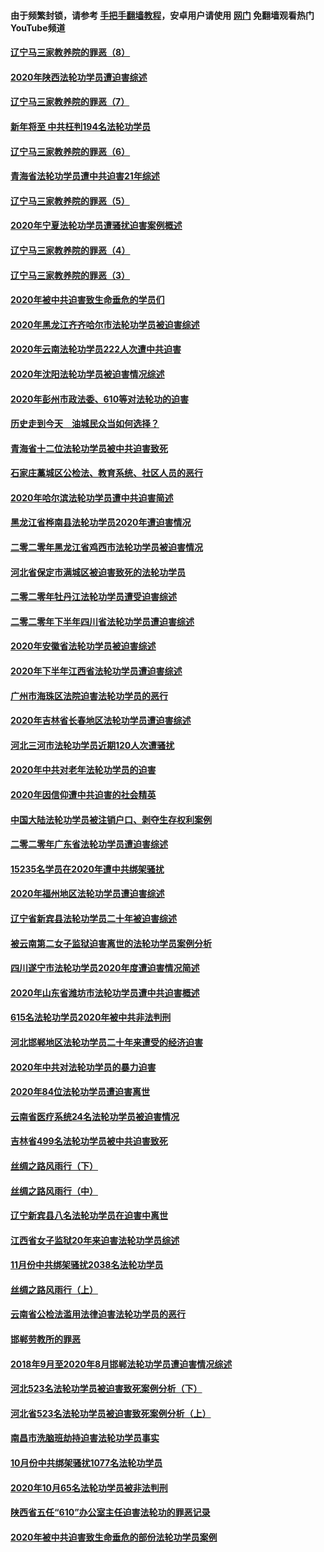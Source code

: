 #### 由于频繁封锁，请参考 [手把手翻墙教程](https://github.com/gfw-breaker/guides/wiki/)，安卓用户请使用 [网门](https://github.com/gfw-breaker/nogfw/blob/master/dl.md?t=02060500) 免翻墙观看热门YouTube频道 

#### [辽宁马三家教养院的罪恶（8）](../pages/328/419145.md?t=02060500) 

#### [2020年陕西法轮功学员遭迫害综述](../pages/328/419510.md?t=02060500) 

#### [辽宁马三家教养院的罪恶（7）](../pages/328/419144.md?t=02060500) 

#### [新年将至 中共枉判194名法轮功学员](../pages/328/419464.md?t=02060500) 

#### [辽宁马三家教养院的罪恶（6）](../pages/328/419143.md?t=02060500) 

#### [青海省法轮功学员遭中共迫害21年综述](../pages/328/419410.md?t=02060500) 

#### [辽宁马三家教养院的罪恶（5）](../pages/328/419142.md?t=02060500) 

#### [2020年宁夏法轮功学员遭骚扰迫害案例概述](../pages/328/419333.md?t=02060500) 

#### [辽宁马三家教养院的罪恶（4）](../pages/328/419141.md?t=02060500) 

#### [辽宁马三家教养院的罪恶（3）](../pages/328/419140.md?t=02060500) 

#### [2020年被中共迫害致生命垂危的学员们](../pages/328/419132.md?t=02060500) 

#### [2020年黑龙江齐齐哈尔市法轮功学员被迫害综述](../pages/328/419175.md?t=02060500) 

#### [2020年云南法轮功学员222人次遭中共迫害](../pages/328/419130.md?t=02060500) 

#### [2020年沈阳法轮功学员被迫害情况综述](../pages/328/419088.md?t=02060500) 

#### [2020年彭州市政法委、610等对法轮功的迫害](../pages/328/419092.md?t=02060500) 

#### [历史走到今天　油城民众当如何选择？](../pages/328/419084.md?t=02060500) 

#### [青海省十二位法轮功学员被中共迫害致死](../pages/328/419002.md?t=02060500) 

#### [石家庄藁城区公检法、教育系统、社区人员的恶行](../pages/328/419000.md?t=02060500) 

#### [2020年哈尔滨法轮功学员遭中共迫害简述](../pages/328/418966.md?t=02060500) 

#### [黑龙江省桦南县法轮功学员2020年遭迫害情况](../pages/328/418993.md?t=02060500) 

#### [二零二零年黑龙江省鸡西市法轮功学员被迫害情况](../pages/328/418957.md?t=02060500) 

#### [河北省保定市满城区被迫害致死的法轮功学员](../pages/328/418806.md?t=02060500) 

#### [二零二零年牡丹江法轮功学员遭受迫害综述](../pages/328/418822.md?t=02060500) 

#### [二零二零年下半年四川省法轮功学员遭迫害综述](../pages/328/418762.md?t=02060500) 

#### [2020年安徽省法轮功学员被迫害综述](../pages/328/418751.md?t=02060500) 

#### [2020年下半年江西省法轮功学员遭迫害综述](../pages/328/418732.md?t=02060500) 

#### [广州市海珠区法院迫害法轮功学员的恶行](../pages/328/418722.md?t=02060500) 

#### [2020年吉林省长春地区法轮功学员遭迫害综述](../pages/328/418422.md?t=02060500) 

#### [河北三河市法轮功学员近期120人次遭骚扰](../pages/328/418620.md?t=02060500) 

#### [2020年中共对老年法轮功学员的迫害](../pages/328/418627.md?t=02060500) 

#### [2020年因信仰遭中共迫害的社会精英](../pages/328/418601.md?t=02060500) 

#### [中国大陆法轮功学员被注销户口、剥夺生存权利案例](../pages/328/418575.md?t=02060500) 

#### [二零二零年广东省法轮功学员遭迫害综述](../pages/328/418452.md?t=02060500) 

#### [15235名学员在2020年遭中共绑架骚扰](../pages/328/418447.md?t=02060500) 

#### [2020年福州地区法轮功学员遭迫害综述](../pages/328/418352.md?t=02060500) 

#### [辽宁省新宾县法轮功学员二十年被迫害综述](../pages/328/418318.md?t=02060500) 

#### [被云南第二女子监狱迫害离世的法轮功学员案例分析](../pages/328/417986.md?t=02060500) 

#### [四川遂宁市法轮功学员2020年度遭迫害情况简述](../pages/328/418083.md?t=02060500) 

#### [2020年山东省潍坊市法轮功学员遭中共迫害概述](../pages/328/418128.md?t=02060500) 

#### [615名法轮功学员2020年被中共非法判刑](../pages/328/418123.md?t=02060500) 

#### [河北邯郸地区法轮功学员二十年来遭受的经济迫害](../pages/328/417554.md?t=02060500) 

#### [2020年中共对法轮功学员的暴力迫害](../pages/328/416854.md?t=02060500) 

#### [2020年84位法轮功学员遭迫害离世](../pages/328/416947.md?t=02060500) 

#### [云南省医疗系统24名法轮功学员被迫害情况](../pages/328/416978.md?t=02060500) 

#### [吉林省499名法轮功学员被中共迫害致死](../pages/328/416519.md?t=02060500) 

#### [丝绸之路风雨行（下）](../pages/328/416166.md?t=02060500) 

#### [丝绸之路风雨行（中）](../pages/328/416165.md?t=02060500) 

#### [辽宁新宾县八名法轮功学员在迫害中离世](../pages/328/416383.md?t=02060500) 

#### [江西省女子监狱20年来迫害法轮功学员综述](../pages/328/416327.md?t=02060500) 

#### [11月份中共绑架骚扰2038名法轮功学员](../pages/328/416210.md?t=02060500) 

#### [丝绸之路风雨行（上）](../pages/328/416167.md?t=02060500) 

#### [云南省公检法滥用法律迫害法轮功学员的恶行](../pages/328/416012.md?t=02060500) 

#### [邯郸劳教所的罪恶](../pages/328/415894.md?t=02060500) 

#### [2018年9月至2020年8月邯郸法轮功学员遭迫害情况综述](../pages/328/415563.md?t=02060500) 

#### [河北523名法轮功学员被迫害致死案例分析（下）](../pages/328/414942.md?t=02060500) 

#### [河北省523名法轮功学员被迫害致死案例分析（上）](../pages/328/414941.md?t=02060500) 

#### [南昌市洗脑班劫持迫害法轮功学员事实](../pages/328/415048.md?t=02060500) 

#### [10月份中共绑架骚扰1077名法轮功学员](../pages/328/414995.md?t=02060500) 

#### [2020年10月65名法轮功学员被非法判刑](../pages/328/414617.md?t=02060500) 

#### [陕西省五任“610”办公室主任迫害法轮功的罪恶记录](../pages/328/414486.md?t=02060500) 

#### [2020年被中共迫害致生命垂危的部份法轮功学员案例](../pages/328/414427.md?t=02060500) 

